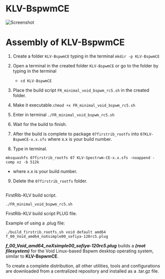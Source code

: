 # KLV-BspwmCE

![Screenshot](https://github.com/sofijacom/KLV-BspwmCE/assets/107557749/10b99097-9983-4832-acb9-e09236b3c9fc)


# Assembly of KLV-BspwmCE

1) Create a folder `KLV-BspwmCE` typing in the terminal `mkdir -p KLV-BspwmCE`

2) Open a terminal in the created folder `KLV-BspwmCE` or go to the folder by typing in the terminal

   - `cd KLV-BspwmCE`

3) Place the build script  `FR_minimal_void_bspwm_rc5.sh` in the created folder.
   
4) Make it executable.`chmod +x FR_minimal_void_bspwm_rc5.sh`

5) Enter in terminal `./FR_minimal_void_bspwm_rc5.sh`

6) Wait for the build to finish.

7) After the build is complete to package `07firstrib_rootfs` into `07KLV-BspwmCE-x.x.sfs` where x.x is your build number.

8) Type in terminal.

```
mksquashfs 07firstrib_rootfs 07 KLV-Spectrwm-CE-x.x.sfs -noappend -comp xz -b 512k
```
  - where x.x is your build number.

9) Delete the `07firstrib_rootfs` folder.

##

FirstRib-KLV build script. 

```
./FR_minimal_void_bspwm_rc5.sh
```
FirstRib-KLV build script PLUG file.

Example of using a .plug file:

```
./build_firstrib_rootfs.sh void default amd64 f_00_Void_amd64_noXsimple00_sofiya-120rc5.plug
```

***f_00_Void_amd64_noXsimple00_sofiya-120rc5.plug***  builds a  ***(root filesystem)***  for the Void Linux-based Bspwm desktop operating system, similar to **KLV-BspwmCE**.

To create a complete distribution, all other utilities, tools and configurations are downloaded from a centralized repository and installed as a .tar.gz file.

